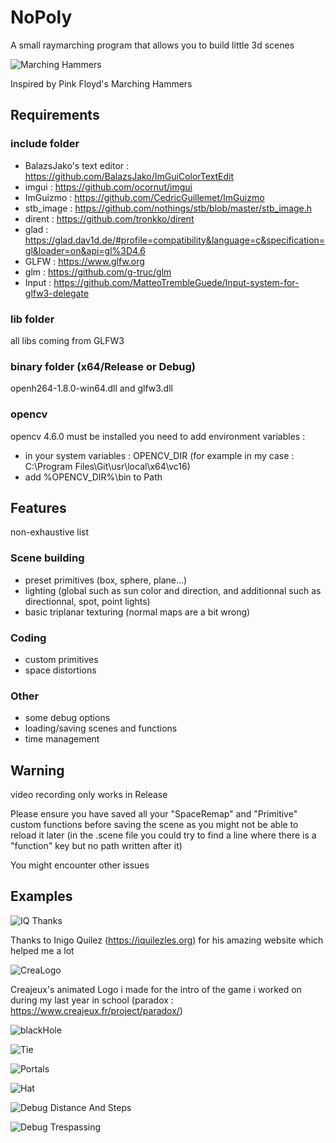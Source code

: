 # NoPoly
A small raymarching program that allows you to build little 3d scenes

![Marching Hammers](http://i.imgur.com/bRWJ2hZ.gif)

Inspired by Pink Floyd's Marching Hammers

## Requirements
### include folder
- BalazsJako's text editor : https://github.com/BalazsJako/ImGuiColorTextEdit
- imgui : https://github.com/ocornut/imgui
- ImGuizmo : https://github.com/CedricGuillemet/ImGuizmo
- stb_image : https://github.com/nothings/stb/blob/master/stb_image.h
- dirent : https://github.com/tronkko/dirent
- glad : https://glad.dav1d.de/#profile=compatibility&language=c&specification=gl&loader=on&api=gl%3D4.6
- GLFW : https://www.glfw.org
- glm : https://github.com/g-truc/glm
- Input : https://github.com/MatteoTrembleGuede/Input-system-for-glfw3-delegate

### lib folder
all libs coming from GLFW3

### binary folder (x64/Release or Debug)
openh264-1.8.0-win64.dll and glfw3.dll

### opencv
opencv 4.6.0 must be installed
you need to add environment variables :
- in your system variables : OPENCV_DIR <path to opencv directory containing bin and lib folders> (for example in my case : C:\Program Files\Git\usr\local\x64\vc16)
- add %OPENCV_DIR%\bin to Path

## Features
non-exhaustive list
### Scene building
- preset primitives (box, sphere, plane...)
- lighting (global such as sun color and direction, and additionnal such as directionnal, spot, point lights)
- basic triplanar texturing (normal maps are a bit wrong)

### Coding
- custom primitives
- space distortions

### Other
- some debug options
- loading/saving scenes and functions
- time management

## Warning
video recording only works in Release

Please ensure you have saved all your "SpaceRemap" and "Primitive" custom functions before saving the scene as you might not be able to reload it later (in the .scene file you could try to find a line where there is a "function" key but no path written after it)

You might encounter other issues

## Examples
![IQ Thanks](https://i.imgur.com/r22yhqq.gif)

Thanks to Inigo Quilez (https://iquilezles.org) for his amazing website which helped me a lot

![CreaLogo](https://i.imgur.com/co4mV0w.gif)

Creajeux's animated Logo i made for the intro of the game i worked on during my last year in school (paradox : https://www.creajeux.fr/project/paradox/)

![blackHole](https://i.imgur.com/rjVk83o.gif)

![Tie](https://i.imgur.com/mH3RgDF.gif)

![Portals](https://i.imgur.com/y2BKBaD.gif)

![Hat](https://i.imgur.com/v9T23lu.png)

![Debug Distance And Steps](https://i.imgur.com/hd6nPso.png)

![Debug Trespassing](https://i.imgur.com/fYHoWAJ.png)
